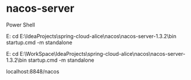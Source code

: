 # nacos-server

Power Shell

E:
cd E:\IdeaProjects\spring-cloud-alice\nacos\nacos-server-1.3.2\bin
startup.cmd -m standalone

E:
cd E:\WorkSpace\IdeaProjects\spring-cloud-alice\nacos\nacos-server-1.3.2\bin
startup.cmd -m standalone

localhost:8848/nacos

